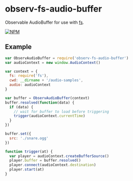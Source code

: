 observ-fs-audio-buffer
===

Observable AudioBuffer for use with [fs](https://nodejs.org/api/fs.html).

[![NPM](https://nodei.co/npm/audio-buffer-range-decoder.png)](https://nodei.co/npm/audio-buffer-range-decoder/)

## Example

```js
var ObservAudioBuffer = require('observ-fs-audio-buffer')
var audioContext = new window.AudioContext()

var context = {
  fs: require('fs'),
  cwd: __dirname + '/audio-samples',
  audio: audioContext
}

var buffer = ObservAudioBuffer(context)
buffer.resolved(function(data) {
  if (data) {
    // wait for buffer to load before triggering
    trigger(audioContext.currentTime)
  }
})

buffer.set({
  src: './snare.ogg'
})

function trigger(at) {
  var player = audioContext.createBufferSource()
  player.buffer = buffer.resolved()
  player.connect(audioContext.destination)
  player.start(at)
}
```